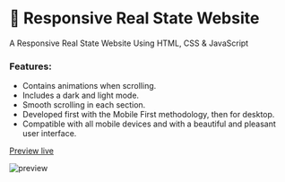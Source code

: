 # 🏡 Responsive Real State Website

A Responsive Real State Website Using HTML, CSS & JavaScript

### Features:

- Contains animations when scrolling.
- Includes a dark and light mode.
- Smooth scrolling in each section.
- Developed first with the Mobile First methodology, then for desktop.
- Compatible with all mobile devices and with a beautiful and pleasant user interface.

[Preview live](https://abitewaddisu.github.io/responsive_real_state_website/)

![preview](https://github.com/abitewaddisu/responsive_real_state_website/assets/104774854/c87c53ff-9252-46b9-b4f6-81c202c1122f)
